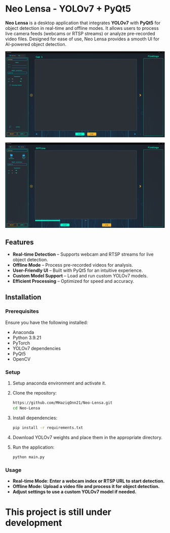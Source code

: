 # Neo Lensa - YOLOv7 + PyQt5

**Neo Lensa** is a desktop application that integrates **YOLOv7** with **PyQt5** for object detection in real-time and offline modes. It allows users to process live camera feeds (webcams or RTSP streams) or analyze pre-recorded video files. Designed for ease of use, Neo Lensa provides a smooth UI for AI-powered object detection.

![Neo Lensa Screenshot](UI_images/UI_img1.png)

![Neo Lensa Screenshot](UI_images/UI_img2.png)


## Features
- **Real-time Detection** – Supports webcam and RTSP streams for live object detection.
- **Offline Mode** – Process pre-recorded videos for analysis.
- **User-Friendly UI** – Built with PyQt5 for an intuitive experience.
- **Custom Model Support** – Load and run custom YOLOv7 models.
- **Efficient Processing** – Optimized for speed and accuracy.

## Installation

### Prerequisites
Ensure you have the following installed:
- Anaconda
- Python 3.9.21
- PyTorch
- YOLOv7 dependencies
- PyQt5
- OpenCV

### Setup
1. Setup anaconda environment and activate it.
   
2. Clone the repository:
   ```bash
   https://github.com/MHaziqOnn21/Neo-Lensa.git
   cd Neo-Lensa

3. Install dependencies:
   ```bash
   pip install -r requirements.txt

4. Download YOLOv7 weights and place them in the appropriate directory.

5. Run the application:
   ```bash
   python main.py

### Usage
- **Real-time Mode: Enter a webcam index or RTSP URL to start detection.**
- **Offline Mode: Upload a video file and process it for object detection.**
- **Adjust settings to use a custom YOLOv7 model if needed.**


# This project is still under development
